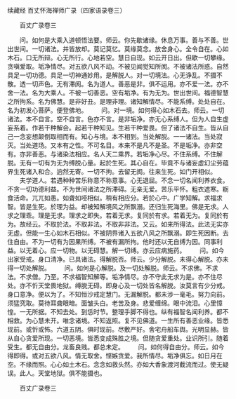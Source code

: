 续藏经   百丈怀海禅师广录（四家语录卷三）
　　 

　　百丈广录卷三

　　问。如何是大乘入道顿悟法要。师云。你先歇诸缘。休息万事。善与不善。世出世间。一切诸法。并皆放却。莫记莫忆。莫缘莫念。放舍身心。全令自在。心如木石。口无所辩。心无所行。心地若空。慧日自现。如云开日出。但歇一切攀缘。贪嗔爱取。垢净情尽。对五欲八风不动。不被见闻觉知所阂。不被诸法所惑。自然具足一切功德。具足一切神通妙用。是解脱人。对一切境法。心无诤乱。不摄不散。透一切声色。无有滞阂。名为道人。善恶是非。俱不运用。亦不爱一法。亦不舍一法。名为大乘人。不被一切善恶。空有垢净。有为无为。世出世间。福德智慧之所拘系。名为佛慧。是非好丑。是理非理。诸知解情尽。不能系缚。处处自在。名为初发心菩萨。便登佛地。
　　问。对一境。如何得心如木石去。师云。一切诸法。本不自言。空不自言。色亦不言。是非垢净。亦无心系缚人。但为人自生虚妄系着。作若干种解会。起若干种知见。生若干种爱畏。但了诸法不自生。皆从自己一念妄想颠倒取相而有。知心与境。本不相到。当处解脱。一一诸法。当处寂灭。当处道场。又本有之性。不可名目。本来不是凡不是圣。不是垢净。亦非空有。亦非善恶。与诸染法相应。名人天二乘界。若垢净心尽。不住系缚。不住解脱。无有一切有为无为缚脱心量。起於生死。其心自在。毕竟不与诸妄虚幻尘劳蕴界生死诸入和合。逈然无寄。一切不拘。去留无阂。往来生死。如门开相似。
　　夫学道人。若遇种种苦乐称意不称意事。心无退屈。不念一切名闻利养衣食。不贪一切功德利益。不为世间诸法之所滞碍。无亲无爱。苦乐平怀。粗衣遮寒。粝食活命。兀兀如愚。如聋如哑相似。稍有相应分。若於心中。广学知解。求福求智。皆是生死。於理为益。却被知解境风之所飘溺。还归生死海里。佛是无求。人求之理乖。理是无求。理求之即失。若着无求。复同於有求。若着无为。复同於有为。故经云。不取於法。不取非法。不取非非法。又云。如来所得法。此法无实亦无虚。但能一生心如木石相似。不被阴界诸入五欲八风之所飘溺。即生死因断。去住自由。不为一切有为因果所缚。不被有漏所拘。他时还以无自缚为因。同事利益。以无着心。应一切物。以无碍慧。解一切缚。亦云应病施药。
　　问。如今出家受戒。身口清净。已具诸法。得解脱否。师云。少分解脱。未得心解脱。亦未得一切处解脱。
　　问。如何是心解脱。及一切处解脱。师云。不求佛。不求法。不求僧。乃至。不求福智知解等。垢净情尽。亦不守此无求为是。亦不住尽处。亦不忻天堂畏地狱。缚脱无碍。即身心及一切处皆名解脱。汝莫言有少分戒。身口意净。便以为了。不知恒沙戒定慧门。无漏解脱。都未涉一毫毛。努力向前。须猛究取。莫待耳聋眼暗。面皱头白。老苦及身。悲爱缠绵。眼中流泪。心里慞惶。一无所据。不知去处。到恁时节。整理手脚不得也。纵有福智名闻利养。都不相救。为心慧未开。唯念诸境。不知返照。复不见佛道。一生所有善恶业缘。皆悉现前。或忻或怖。六道五阴。俱时现前。尽敷严好。舍宅舟船车舆。光明显赫。皆从自心贪爱所现。一切恶境。皆悉变成殊胜之境。但随贪爱重处。业识所引。随着受生。都无自由分。龙畜良贱。都总未定。
　　问。如何得自由分。师云。如今得即得。或对五欲八风。情无取舍。悭嫉贪爱。我所情尽。垢净俱忘。如日月在空。不缘而照。心心如土木石。念念如救头然。亦如大香象渡河截流而过。使无疑误。此人。天堂地狱。俱不能摄也。

　　百丈广录卷三

